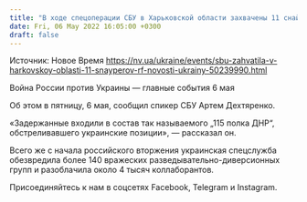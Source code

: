 ```yaml
---
title: "В ходе спецоперации СБУ в Харьковской области захвачены 11 снайперов противника"
date: Fri, 06 May 2022 16:05:00 +0300
draft: false
---
```

Источник: Новое Время https://nv.ua/ukraine/events/sbu-zahvatila-v-harkovskoy-oblasti-11-snayperov-rf-novosti-ukrainy-50239990.html


Война России против Украины — главные события 6 мая

Об этом в пятницу, 6 мая, сообщил спикер СБУ Артем Дехтяренко.

«Задержанные входили в состав так называемого „115 полка ДНР“, обстреливавшего украинские позиции», — рассказал он.

Всего же с начала российского вторжения украинская спецслужба обезвредила более 140 вражеских разведывательно-диверсионных групп и разоблачила около 4 тысяч коллаборантов.

Присоединяйтесь к нам в соцсетях Facebook, Telegram и Instagram.
